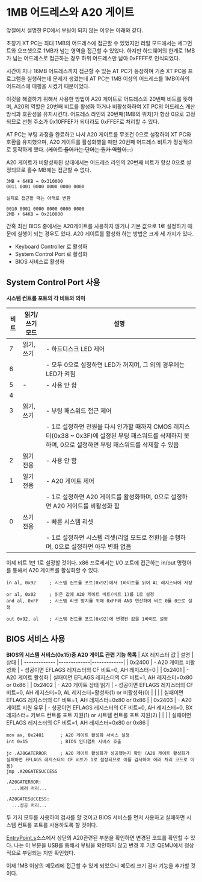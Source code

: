 # 1MB 어드레스와 A20 게이트

앞절에서 설명한 PC에서 부팅이 되지 않는 이유는 아래와 같다.

초창기 XT PC는 최대 1MB의 어드레스에 접근할 수 있었지만 리얼 모드에서는 세그먼트와 오프셋으로 1MB가 넘는 영역을 접근할 수 있었다.
하지만 하드웨어의 한계로 1MB가 넘는 어드레스로 접근하는 경우 하위 어드레스만 남아 0xFFFF로 인식되었다.

시간이 지나 16MB 어드레스까지 접근할 수 있는 AT PC가 등장하며 기존 XT PC용 프로그램을 실행하는데 문제가 생겼는데 AT PC는
1MB 이상의 어드레스를 1MB이하의 어드레스에 매핑을 시켰기 때문이었다.

이것을 해결하기 위해서 사용한 방법이 A20 게이트로 어드레스의 20번째 비트를 뜻하며, A20의 역할은 20번째 비트를 활성화 하거나 비활성화하여 XT PC의 어드레스 계산 방식과
호환성을 유지시킨다. 어드레스 라인의 20번째(1MB의 위치)가 항상 0으로 고정되므로 선형 주소가 0x10FFEF가 되더라도 0xFFEF로 처리할 수 있다.

AT PC는 부팅 과정을 완료하고 나서 A20 게이트를 무조건 0으로 설정하여 XT PC와 호환을 유지했으며, A20 게이트를 활성화했을 때만 20번째 어드레스 비트가 정상적으로
동작하게 했다. (~~게이트 들어가는 단어는 뭔가 역할이...~~)

A20 게이트가 비활성화된 상태에서는 어드레스 라인의 20번째 비트가 항상 0으로 설정되므로 홀수 MB에는 접근할 수 없다.
```
3MB + 64KB = 0x310000
0011 0001 0000 0000 0000 0000

실제로 접근할 때는 아래로 변환

0010 0001 0000 0000 0000 0000
2MB + 64KB = 0x210000
```

간혹 최신 BIOS 중에서는 A20게이트를 사용하지 않거나 기본 값으로 1로 설정하기 때문에 실행이 되는 경우도 있다.
A20 게이트를 활성화 하는 방법은 크게 세 가지가 있다.

- Keyboard Controller 로 활성화
- System Control Port 로 활성화
- BIOS 서비스로 활성화

## System Control Port 사용

**시스템 컨트롤 포트의 각 비트와 의미**

| 비트           | 읽기/쓰기 모드  | 설명         |
| ------------- |-------------|-------------|
| 7 | 읽기, 쓰기 | - 하드디스크 LED 제어 |
| 6 |          | - 모두 0으로 설정하면 LED가 꺼지며, 그 외의 경우에는 LED가 켜짐|
| 5 | -        | - 사용 안 함|
| 4 |          |           |
| 3 | 읽기, 쓰기 | - 부팅 패스워드 접근 제어 |
|   |         | - 1로 설정하면 전원을 다시 인가할 때까지 CMOS 레지스터(0x38 ~ 0x3F)에 설정된 부팅 패스워드를 삭제하지 못하며, 0으로 설정하면 부팅 패스워드를 삭제할 수 있음|
| 2 | 읽기 전용 | - 사용 안 함 |
| 1 | 일기 전용 | - A20 게이트 제어 |
|   |         | - 1로 설정하면 A20 게이트를 활성화하며, 0으로 설정하면 A20 게이트를 비활성화 함 |
| 0 | 쓰기 전용 | - 빠른 시스템 리셋 |
|   |         | - 1로 설정하면 시스템 리셋(리얼 모드로 전환)을 수행하며, 0으로 설정하면 아무 변화 없음 |

이제 비트 1만 1로 설정할 것이다. x86 프로세서는 I/O 포트에 접근하는 in/out 명령어를 통해서 A20 게이트를 활성화할 수 있다.

```
in al, 0x92	    ; 시스템 컨트롤 포트(0x92)에서 1바이트를 읽어 AL 레지스터에 저장

or al, 0x02     ; 읽은 값에 A20 게이트 비트(비트 1)를 1로 설정
and al, 0xFF    ; 시스템 리셋 방지를 위해 0xFF와 AND 연산하여 비트 0를 0으로 설정

out 0x92, al    ; 시스템 컨트롤 포트(0x92)에 변경된 값을 1바이트 설정
```

## BIOS 서비스 사용

**BIOS의 시스템 서비스(0x15)중 A20 게이트 관련 기능 목록**
| AX 레지스터 값 | 설명 | 상태 |
| ------------- |-------------|-------------|
| 0x2400 | - A20 게이트 비활성화 | - 성공이면 EFLAGS 레지스터의 CF 비트=0, AH 레지스터=0 |
| 0x2401 | - A20 게이트 활성화 | 실패이면 EFLAGS 레지스터의 CF 비트=1, AH 레지스터=0x80 or 0x86 |
| 0x2402 | - A20 게이트 상태 읽기 | - 성공이면 EFLAGS 레지스터의 CF 비트=0, AH 레지스터=0, AL 레지스터=활성화(1) or 비활성화(0) |
|        |                    | 실패이면 EFLAGS 레지스터의 CF 비트=1, AH 레지스터=0x80 or 0x86 |
| 0x2403 | - A20 게이트 지원 유무 | - 성공이면 EFLAGS 레지스터의 CF 비트=0, AH 레지스터=0, BX 레지스터= 키보드 컨트롤 포트 지원(1) or 시트템 컨트롤 포트 지원(2) |
|        |                    | 실패이면 EFLAGS 레지스터의 CF 비트=1, AH 레지스터=0x80 or 0x86 |

```
mov ax, 0x2401      ; A20 게이트 활성화 서비스 설정
int 0x15            ; BIOS 인터럽트 서비스 호출

jc .A20GATERROR     ; A20 게이트 활성화가 성공했는지 확인 (A20 게이트 활성화가 실패하면 EFLAGS 레지스터의 CF 비트가 1로 설정되므로 이를 검사하여 에러 처리 코드로 이동)
jmp .A20GATESUCCESS

.A20GATERROR:
  ...에러 처리...

.A20GATESUCCESS:
  ...성공 처리...
```

두 가지 모두를 사용하여 검사를 할 것이고 BIOS 서비스를 먼저 사용하고 실패하면 시스템 컨트롤 포트를 사용하도록 할 것이다.

[EntryPoint.s](https://github.com/KNero/os-study/blob/master/01.Kernel32/Source/EntryPoint.s)소스에서 상단의 A20관련된 부분을 확인하면
변경된 코드를 확인할 수 있다. 나는 이 부분을 USB를 통해서 부팅을 확인하지 않고 변경 후 기존 QEMU에서 정상적으로 부팅되는 지만 확인했다.

이제 1MB 이상의 메모리에 접근할 수 있게 되었으니 메모리 크기 검사 기능을 추가할 것이다.
